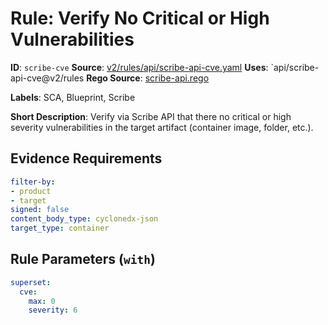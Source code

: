 # Rule: Verify No Critical or High Vulnerabilities

**ID**: `scribe-cve`
**Source**: [v2/rules/api/scribe-api-cve.yaml](https://github.com/scribe-public/sample-policies/v2/rules/api/scribe-api-cve.yaml)
**Uses**: `api/scribe-api-cve@v2/rules
**Rego Source**: [scribe-api.rego](https://github.com/scribe-public/sample-policies/v2/rules/api/scribe-api.rego)

**Labels**: SCA, Blueprint, Scribe

**Short Description**: Verify via Scribe API that there no critical or high severity vulnerabilities in the target artifact (container image, folder, etc.).

## Evidence Requirements

```yaml
filter-by:
- product
- target
signed: false
content_body_type: cyclonedx-json
target_type: container
```
## Rule Parameters (`with`)

```yaml
superset:
  cve:
    max: 0
    severity: 6
```
